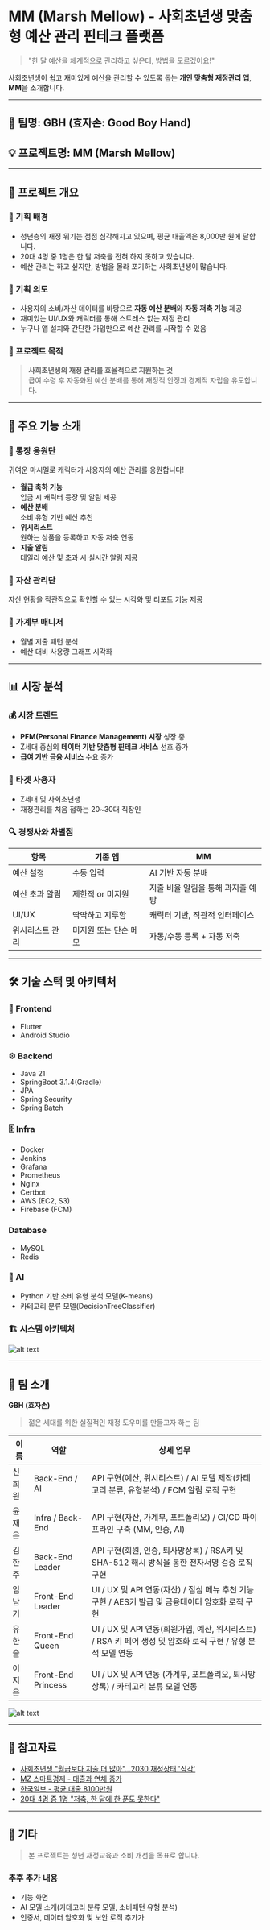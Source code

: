 # MM (Marsh Mellow) - 사회초년생 맞춤형 예산 관리 핀테크 플랫폼

> "한 달 예산을 체계적으로 관리하고 싶은데, 방법을 모르겠어요!"

사회초년생이 쉽고 재미있게 예산을 관리할 수 있도록 돕는 **개인 맞춤형 재정관리 앱**, **MM**을 소개합니다.

---

## 📌 팀명: GBH (효자손: Good Boy Hand)  
## 💡 프로젝트명: MM (Marsh Mellow)

---

## 🧩 프로젝트 개요

### 🎯 기획 배경
- 청년층의 재정 위기는 점점 심각해지고 있으며, 평균 대출액은 8,000만 원에 달합니다.
- 20대 4명 중 1명은 한 달 저축을 전혀 하지 못하고 있습니다.
- 예산 관리는 하고 싶지만, 방법을 몰라 포기하는 사회초년생이 많습니다.

### 🎯 기획 의도
- 사용자의 소비/자산 데이터를 바탕으로 **자동 예산 분배**와 **자동 저축 기능** 제공
- 재미있는 UI/UX와 캐릭터를 통해 스트레스 없는 재정 관리
- 누구나 앱 설치와 간단한 가입만으로 예산 관리를 시작할 수 있음

### 🎯 프로젝트 목적
> **사회초년생의 재정 관리를 효율적으로 지원하는 것**  
급여 수령 후 자동화된 예산 분배를 통해 재정적 안정과 경제적 자립을 유도합니다.

---

## 📱 주요 기능 소개

### 🍑 통장 응원단
귀여운 마시멜로 캐릭터가 사용자의 예산 관리를 응원합니다!

- **월급 축하 기능**  
  입금 시 캐릭터 등장 및 알림 제공
- **예산 분배**  
  소비 유형 기반 예산 추천
- **위시리스트**  
  원하는 상품을 등록하고 자동 저축 연동
- **지출 알림**  
  데일리 예산 및 초과 시 실시간 알림 제공

### 🍑 자산 관리단
자산 현황을 직관적으로 확인할 수 있는 시각화 및 리포트 기능 제공

### 🍑 가계부 매니저
- 월별 지출 패턴 분석
- 예산 대비 사용량 그래프 시각화


---

## 📊 시장 분석

### 💰 시장 트렌드
- **PFM(Personal Finance Management) 시장** 성장 중
- Z세대 중심의 **데이터 기반 맞춤형 핀테크 서비스** 선호 증가
- **급여 기반 금융 서비스** 수요 증가

### 🎯 타겟 사용자
- Z세대 및 사회초년생
- 재정관리를 처음 접하는 20~30대 직장인

### 🔍 경쟁사와 차별점
| 항목              | 기존 앱                       | MM                           |
|-------------------|-------------------------------|------------------------------|
| 예산 설정         | 수동 입력                     | AI 기반 자동 분배            |
| 예산 초과 알림    | 제한적 or 미지원              | 지출 비율 알림을 통해 과지출 예방              |
| UI/UX             | 딱딱하고 지루함               | 캐릭터 기반, 직관적 인터페이스 |
| 위시리스트 관리   | 미지원 또는 단순 메모         | 자동/수동 등록 + 자동 저축   |

---

## 🛠 기술 스택 및 아키텍처

### 🎨 Frontend
- Flutter
- Android Studio

### ⚙️ Backend
- Java 21
- SpringBoot 3.1.4(Gradle)
- JPA
- Spring Security
- Spring Batch

### 🗄 Infra
- Docker
- Jenkins
- Grafana
- Prometheus
- Nginx
- Certbot
- AWS (EC2, S3)
- Firebase (FCM)

### Database
- MySQL
- Redis

### 🧠 AI
- Python 기반 소비 유형 분석 모델(K-means)
- 카테고리 분류 모델(DecisionTreeClassifier)



### 🏗 시스템 아키텍처
![alt text](readme_image/MM_아키텍처.png)

---

## 👥 팀 소개

**GBH (효자손)**  
> 젊은 세대를 위한 실질적인 재정 도우미를 만들고자 하는 팀

| 이름              | 역할                       |              상세 업무              |
|-------------------|-------------------------------|------------------------------|
| 신희원 | Back-End / AI    | API 구현(예산, 위시리스트) / AI 모델 제작(카테고리 분류, 유형분석) / FCM 알림 로직 구현                   |
| 윤재은 | Infra / Back-End | API 구현(자산, 가계부, 포트폴리오) / CI/CD 파이프라인 구축 (MM, 인증, AI)              |
| 김한주 | Back-End Leader  | API 구현(회원, 인증, 퇴사망상록) / RSA키 및 SHA-512 해시 방식을 통한 전자서명 검증 로직 구현   |
| 임남기 | Front-End Leader | UI / UX 및 API 연동(자산) / 점심 메뉴 추천 기능 구현 / AES키 발급 및 금융데이터 암호화 로직 구현    |
| 유한슬 | Front-End Queen  | UI / UX 및 API 연동(회원가입, 예산, 위시리스트) / RSA 키 페어 생성 및 암호화 로직 구현 / 유형 분석 모델 연동 |
| 이지은 | Front-End Princess | UI / UX 및 API 연동 (가계부, 포트폴리오, 퇴사망상록) / 카테고리 분류 모델 연동 

![alt text](readme_image/team.png)

---

## 📎 참고자료

- [사회초년생 "월급보다 지출 더 많아"...2030 재정상태 '심각'](https://www.greened.kr/news/articleView.html?idxno=54202)
- [MZ 스마트경제 - 대출과 연체 증가](https://m.segyebiz.com/newsView/20240903510174)
- [한국일보 - 평균 대출 8100만원](https://www.hankookilbo.com/News/Read/A2024101411080001569)
- [20대 4명 중 1명 "저축, 한 달에 한 푼도 못한다"](https://www.chosun.com/site/data/html_dir/2019/08/09/2019080901888.html)

---

## 📌 기타

> 본 프로젝트는 청년 재정교육과 소비 개선을 목표로 합니다.  

### 추후 추가 내용 
- 기능 화면
- AI 모델 소개(카테고리 분류 모델, 소비패턴 유형 분석)
- 인증서, 데이터 암호화 및 보안 로직 추가가